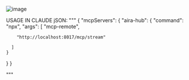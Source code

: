 ![image](https://github.com/user-attachments/assets/72226304-6a0e-47e6-b788-19db2fe9f63d)


USAGE IN CLAUDE jSON: 
"""
{
  "mcpServers": {
    "aira-hub": {
      "command": "npx",
      "args": [
        "mcp-remote",

        "http://localhost:8017/mcp/stream"

      ]
    }
  }
}

"""
